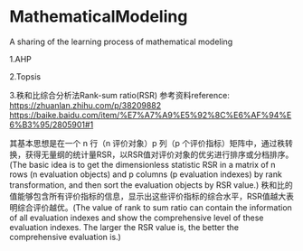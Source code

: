 # MathematicalModeling
A sharing of the learning process of mathematical modeling

1.AHP


2.Topsis


3.秩和比综合分析法Rank-sum ratio(RSR)
参考资料reference:
https://zhuanlan.zhihu.com/p/38209882
https://baike.baidu.com/item/%E7%A7%A9%E5%92%8C%E6%AF%94%E6%B3%95/2805901#1

其基本思想是在一个 n 行（n 评价对象）p 列（p 个评价指标）矩阵中，通过秩转换，获得无量纲的统计量RSR，以RSR值对评价对象的优劣进行排序或分档排序。(The basic idea is to get the dimensionless statistic RSR in a matrix of n rows (n evaluation objects) and p columns (p evaluation indexes) by rank transformation, and then sort the evaluation objects by RSR value.)
秩和比的值能够包含所有评价指标的信息，显示出这些评价指标的综合水平，RSR值越大表明综合评价越优。(The value of rank to sum ratio can contain the information of all evaluation indexes and show the comprehensive level of these evaluation indexes. The larger the RSR value is, the better the comprehensive evaluation is.)
